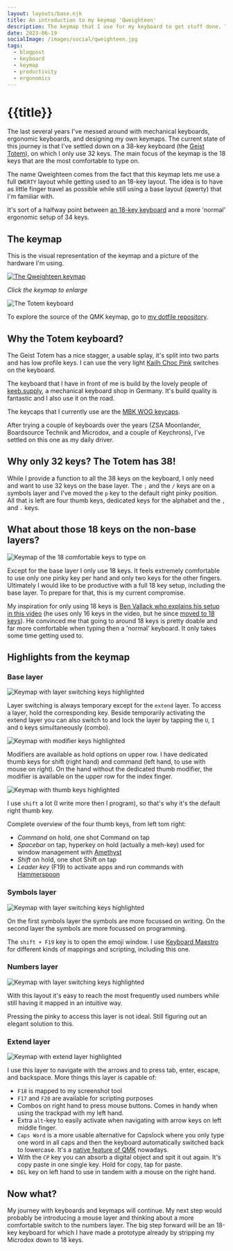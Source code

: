 ```yaml
---
layout: layouts/base.njk
title: An introduction to my keymap 'Qweighteen'
description: The keymap that I use for my keyboard to get stuff done. The halfway point between 34 and 18 keys.
date: 2023-06-19
socialImage: /images/social/qweighteen.jpg
tags:
  - blogpost
  - keyboard
  - keymap
  - productivity
  - ergonomics
---
```


# {{title}}

The last several years I've messed around with mechanical keyboards, ergonomic keyboards, and designing my own keymaps. The current state of this journey is that I've settled down on a 38-key keyboard (the [Geist Totem](https://github.com/GEIGEIGEIST/TOTEM)), on which I only use 32 keys. The main focus of the keymap is the 18 keys that are the most comfortable to type on.

The name Qweighteen comes from the fact that this keymap lets me use a full `QWERTY` layout while getting used to an 18-key layout. The idea is to have as little finger travel as possible while still using a base layout (qwerty) that I'm familiar with.

It's sort of a halfway point between [an 18-key keyboard](https://github.com/benvallack/zmk-config-piano) and a more 'normal' ergonomic setup of 34 keys.

## The keymap

This is the visual representation of the keymap and a picture of the hardware I'm using.

[![The Qweighteen keymap](/images/keymap/keymap-qweighteen.png)](/images/keymap/keymap-qweighteen.png)

*Click the keymap to enlarge*

![The Totem keyboard](/images/keymap/totem.jpg)

To explore the source of the QMK keymap, go to [my dotfile repository](https://github.com/reinier/dotfiles/tree/main/totem).

## Why the Totem keyboard?

The Geist Totem has a nice stagger, a usable splay, it's split into two parts and has low profile keys. I can use the very light [Kailh Choc Pink](https://splitkb.com/products/kailh-low-profile-choc-switches) switches on the keyboard.

The keyboard that I have in front of me is build by the lovely people of [keeb.supply](https://keeb.supply/), a mechanical keyboard shop in Germany. It's build quality is fantastic and I also use it on the road.

The keycaps that I currently use are the [MBK WOG keycaps](https://keeb.supply/products/mbk-wog-keycaps).

After trying a couple of keyboards over the years (ZSA Moonlander, Boardsource Technik and Microdox, and a couple of Keychrons), I've settled on this one as my daily driver.

## Why only 32 keys? The Totem has 38!

While I provide a function to all the 38 keys on the keyboard, I only need and want to use 32 keys on the base layer. The `;` and the `/` keys are on a symbols layer and I've moved the `p` key to the default right pinky position. All that is left are four thumb keys, dedicated keys for the alphabet and the `,` and `.` keys.

## What about those 18 keys on the non-base layers?

![Keymap of the 18 comfortable keys to type on](/images/keymap/18-keys.jpg)

Except for the base layer I only use 18 keys. It feels extremely comfortable to use only one pinky key per hand and only two keys for the other fingers. Ultimately I would like to be productive with a full 18 key setup, including the base layer. To prepare for that, this is my current compromise.

My inspiration for only using 18 keys is [Ben Vallack who explains his setup in this video](https://www.youtube.com/watch?v=5RN_4PQ0j1A&t=8s) (he uses only 16 keys in the video, but he since [moved to 18 keys](https://www.youtube.com/watch?v=NAUxTR4vGys)). He convinced me that going to around 18 keys is pretty doable and far more comfortable when typing then a 'normal' keyboard. It only takes some time getting used to.

## Highlights from the keymap

### Base layer

![Keymap with layer switching keys highlighted](/images/keymap/base-layer-switching.jpg)

Layer switching is always temporary except for the `extend` layer. To access a layer, hold the corresponding key. Beside temporarily activating the extend layer you can also switch to and lock the layer by tapping the `U`, `I` and `O` keys simultaneously (combo).

![Keymap with modifier keys highlighted](/images/keymap/base-modifiers.jpg)

Modifiers are available as hold options on upper row. I have dedicated thumb keys for shift (right hand) and command (left hand, to use with mouse on right). On the hand without the dedicated thumb modifier, the modifier is available on the upper row for the index finger.

![Keymap with thumb keys highlighted](/images/keymap/base-thumbkeys.jpg)

I use `shift` a lot (I write more then I program), so that's why it's the default right thumb key.

Complete overview of the four thumb keys, from left tom right:

- *Command* on hold, one shot Command on tap
- *Spacebar* on tap, hyperkey on hold (actually a meh-key) used for window management with [Amethyst](https://ianyh.com/amethyst/)
- *Shift* on hold, one shot Shift on tap
- *Leader key* (F19) to activate apps and run commands with [Hammerspoon](http://www.hammerspoon.org/)

### Symbols layer

![Keymap with layer switching keys highlighted](/images/keymap/symbols-emoji.jpg)

On the first symbols layer the symbols are more focussed on writing. On the second layer the symbols are more focussed on programming.

The `shift + F19` key is to open the emoji window. I use [Keyboard Maestro](https://www.keyboardmaestro.com/main/) for different kinds of mappings and scripting, including this one.

### Numbers layer

![Keymap with layer switching keys highlighted](/images/keymap/numbers.jpg)

With this layout it's easy to reach the most frequently used numbers while still having it mapped in an intuitive way.

Pressing the pinky to access this layer is not ideal. Still figuring out an elegant solution to this.

### Extend layer

![Keymap with extend layer highlighted](/images/keymap/extend.jpg)

I use this layer to navigate with the arrows and to press tab, enter, escape, and backspace. More things this layer is capable of:

- `F18` is mapped to my screenshot tool
- `F17` and `F20` are available for scripting purposes
- Combos on right hand to press mouse buttons. Comes in handy when using the trackpad with my left hand.
- Extra `alt`-key to easily activate when navigating with arrow keys on left middle finger.
- `Caps Word` is a more usable alternative for Capslock where you only type one word in all caps and then the keyboard automatically switched back to lowercase. It's a [native feature of QMK](https://github.com/qmk/qmk_firmware/blob/master/docs/feature_caps_word.md) nowadays.
- With the `CP` key you can absorb a digital object and spit it out again. It's copy paste in one single key. Hold for copy, tap for paste.
- `DEL` key on left hand to use in tandem with a mouse on the right hand.

## Now what?

My journey with keyboards and keymaps will continue. My next step would probably be introducing a mouse layer and thinking about a more comfortable switch to the numbers layer. The big step forward will be an 18-key keyboard for which I have made a prototype already by stripping my Microdox down to 18 keys. 


